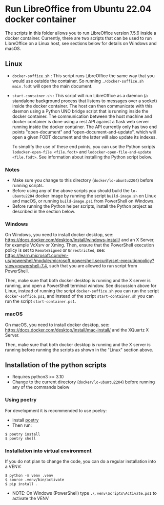# Run LibreOffice from Ubuntu 22.04 docker container

The scripts in this folder allows you to run LibreOffice version 7.5.9 inside a docker
container. Currently, there are two scripts that can be used to run LibreOffice on a
Linux host, see sections below for details on Windows and macOS.

## Linux

- `docker-soffice.sh` : This script runs LibreOffice the same way that you would use
   outside the container. So running `./docker-soffice.sh main.fodt` will open the
main document.
- `start-container.sh` : This script will run LibreOffice as a daemon (a standalone background process that
   listens to messages over a socket) inside the docker container. The host can then communicate
   with this daemon using a Python UNO bridge script that is running inside the docker container.
   The communication between the host machine and docker container is done using a rest API against a
   flask web server running inside the docker container. The API currently only has two
   end points "open-document" and "open-document-and-update", which will open a given FODT document
   and the latter will also update its indexes.

   To simplify the use of these end points, you can use the Python scripts `lodocker-open-file <file.fodt>`
   and `lodocker-open-file-and-update <file.fodt>`.
   See information about installing the Python script below.

### Notes
- Make sure you change to this directory (`docker/lo-ubuntu2204`) before running scripts.
- Before using any of the above scripts you should build the `lo-ubuntu2204` docker image by running the
  script `build-image.sh` on Linux and macOS, or running `build-image.ps1` from PowerShell on Windows.
- Before running the Python helper scripts, install the Python project as described in the section below.

### Windows

On Windows, you need to install docker desktop, see: https://docs.docker.com/desktop/install/windows-install/
and an X Server, for example VcXsrv or Xming.
Then, ensure that the PowerShell execution policy is set to `RemoteSigned` or `Unrestricted`, see: https://learn.microsoft.com/en-us/powershell/module/microsoft.powershell.security/set-executionpolicy?view=powershell-7.4,
such that you are allowed to run script from PowerShell.

Then, make sure that both docker desktop is running and the X server is running, and open a PowerShell terminal window.
See discussion above for Linux, instead of
running the script `docker-soffice.sh` you can run the script `docker-soffice.ps1`, and instead of the script
`start-container.sh` you can run the script `start-container.ps1`.

### macOS

On macOS, you need to install docker desktop, see: https://docs.docker.com/desktop/install/mac-install/
and the XQuartz X Server.

Then, make sure that both docker desktop is running and the X server is running before running the
scripts as shown in the "Linux" section above.

## Installation of the python scripts
- Requires python3 >= 3.10
- Change to the current directory (`docker/lo-ubuntu2204`) before running any of the commands below

### Using poetry
For development it is recommended to use poetry:

- Install [poetry](https://python-poetry.org/docs/)
- Then run:
```
$ poetry install
$ poetry shell
```

### Installation into virtual environment
If you do not plan to change the code, you can do a regular installation into a VENV:

```
$ python -m venv .venv
$ source .venv/bin/activate
$ pip install .
```

- NOTE: On Windows (PowerShell) type `.\.venv\Scripts\Activate.ps1` to activate the VENV